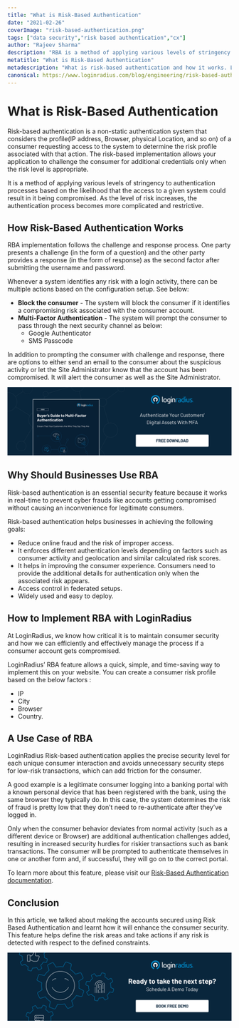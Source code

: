 ```yaml
---
title: "What is Risk-Based Authentication"
date: "2021-02-26"
coverImage: "risk-based-authentication.png"
tags: ["data security","risk based authentication","cx"]
author: "Rajeev Sharma"
description: "RBA is a method of applying various levels of stringency to authentication processes based on the likelihood that the access to a given system could result in it being compromised. As the level of risk increases, authentication becomes more restrictive."
metatitle: "What is Risk-Based Authentication"
metadescription: "What is risk-based authentication and how it works. Learn why businesses should use RBA and learn how to implement it using the LoginRadius RBA feature."
canonical: https://www.loginradius.com/blog/engineering/risk-based-authentication/
---
```


# What is Risk-Based Authentication
Risk-based authentication is a non-static authentication system that considers the profile(IP address, Browser, physical Location, and so on) of a consumer requesting access to the system to determine the risk profile associated with that action. The risk-based implementation allows your application to challenge the consumer for additional credentials only when the risk level is appropriate.

It is a method of applying various levels of stringency to authentication processes based on the likelihood that the access to a given system could result in it being compromised. As the level of risk increases, the authentication process becomes more complicated and restrictive.

## How Risk-Based Authentication Works
RBA implementation follows the challenge and response process. One party presents a challenge (in the form of a question) and the other party provides a response (in the form of response) as the second factor after submitting the username and password.

Whenever a system identifies any risk with a login activity, there can be multiple actions based on the configuration setup. See below:

- **Block the consumer** - The system will block the consumer if it identifies a compromising risk associated with the consumer account. 
- **Multi-Factor Authentication** - The system will prompt the consumer to pass through the next security channel as below: 
    - Google Authenticator
    - SMS Passcode

In addition to prompting the consumer with challenge and response, there are options to either send an email to the consumer about the suspicious activity or let the Site Administrator know that the account has been compromised. It will alert the consumer as well as the Site Administrator.

[![mfa](mfa.png)](https://www.loginradius.com/resource/ebook/buyers-guide-to-multi-factor-authentication/)

## Why Should Businesses Use RBA
Risk-based authentication is an essential security feature because it works in real-time to prevent cyber frauds like accounts getting compromised without causing an inconvenience for legitimate consumers. 

Risk-based authentication helps businesses in achieving the following goals:
- Reduce online fraud and the risk of improper access.
- It enforces different authentication levels depending on factors such as consumer activity and geolocation and similar calculated risk scores.
- It helps in improving the consumer experience. Consumers need to provide the additional details for authentication only when the associated risk appears.
- Access control in federated setups.
- Widely used and easy to deploy.

## How to Implement RBA with LoginRadius
At LoginRadius, we know how critical it is to maintain consumer security and how we can efficiently and effectively manage the process if a consumer account gets compromised. 

LoginRadius’ RBA feature allows a quick, simple, and time-saving way to implement this on your website. You can create a consumer risk profile based on the below factors :
- IP
- City
- Browser
- Country.

## A Use Case of RBA
LoginRadius Risk-based authentication applies the precise security level for each unique consumer interaction and avoids unnecessary security steps for low-risk transactions, which can add friction for the consumer. 

A good example is a legitimate consumer logging into a banking portal with a known personal device that has been registered with the bank, using the same browser they typically do. In this case, the system determines the risk of fraud is pretty low that they don’t need to re-authenticate after they’ve logged in. 

Only when the consumer behavior deviates from normal activity (such as a different device or Browser) are additional authentication challenges added, resulting in increased security hurdles for riskier transactions such as bank transactions. The consumer will be prompted to authenticate themselves in one or another form and, if successful, they will go on to the correct portal.

To learn more about this feature, please visit our [Risk-Based Authentication documentation](https://www.loginradius.com/docs/api/v2/admin-console/platform-security/risk-based-auth/).

## Conclusion
In this article, we talked about making the accounts secured using Risk Based Authentication and learnt how it will enhance the consumer security. This feature helps define the risk areas and take actions if any risk is detected with respect to the defined constraints.


[![book-a-demo-loginradius](../../assets/book-a-demo-loginradius.png)](https://www.loginradius.com/book-a-demo/)
